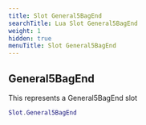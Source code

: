 ```yaml
---
title: Slot General5BagEnd
searchTitle: Lua Slot General5BagEnd
weight: 1
hidden: true
menuTitle: Slot General5BagEnd
---
```

## General5BagEnd

This represents a General5BagEnd slot
```lua
Slot.General5BagEnd
```